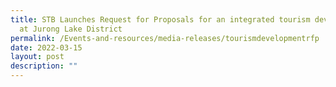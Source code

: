 ```yaml
---
title: STB Launches Request for Proposals for an integrated tourism development
  at Jurong Lake District
permalink: /Events-and-resources/media-releases/tourismdevelopmentrfp
date: 2022-03-15
layout: post
description: ""
---
```

